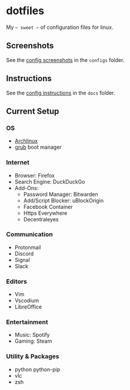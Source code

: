 # dotfiles

My `~ sweet ~` of configuration files for linux.

## Screenshots

See the [config screenshots](configs/README.md) in the `configs` folder.

## Instructions

See the [config instructions](docs/INSTRUCTIONS.md) in the `docs` folder.

## Current Setup

### OS

- [Archlinux](https://www.archlinux.org/)
- [grub](https://www.archlinux.org/packages/core/x86_64/grub/) boot manager

### Internet

- Browser: Firefox
- Search Engine: DuckDuckGo
- Add-Ons:
  - Password Manager: Bitwarden
  - Add/Script Blocker: uBlockOrigin
  - Facebook Container
  - Https Everywhere
  - Decentraleyes

### Communication

- Protonmail
- Discord
- Signal
- Slack

### Editors

- Vim
- Vscodium
- LibreOffice

### Entertainment

- Music: Spotify
- Gaming: Steam

### Utility & Packages

- python python-pip
- vlc
- zsh

